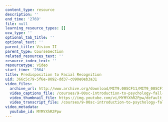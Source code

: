 ```yaml
---
content_type: resource
description: ''
end_time: '2769'
file: null
learning_resource_types: []
ocw_type: ''
optional_tab_title: ''
optional_text: ''
parent_title: Vision II
parent_type: CourseSection
related_resources_text: ''
resource_index_text: ''
resourcetype: Video
start_time: '2364'
title: Predisposition to Facial Recognition
uid: 366c5c79-5f6e-8092-dd37-c090e0eb3a31
video_files:
  archive_url: http://www.archive.org/download/MIT9.00SCF11/MIT9_00SCF11_lec06_300k.mp4
  video_captions_file: /courses/9-00sc-introduction-to-psychology-fall-2011/0e4a1b509afa5216bd2c57af6a2b8e8c_MYMYXhR2Ppw.vtt
  video_thumbnail_file: https://img.youtube.com/vi/MYMYXhR2Ppw/default.jpg
  video_transcript_file: /courses/9-00sc-introduction-to-psychology-fall-2011/48069a503714b3cd38127242d92bf44d_MYMYXhR2Ppw.pdf
video_metadata:
  youtube_id: MYMYXhR2Ppw
---
```

